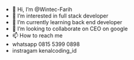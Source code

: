 - 👋 Hi, I’m @Wintec-Farih
- 👀 I’m interested in full stack developer
- 🌱 I’m currently learning back end developer
- 💞️ I’m looking to collaborate on CEO on google
- 📫 How to reach me 
- whatsapp 0815 5399 0898
- instragam kenalcoding_id

<!---
Wintec-Farih/Wintec-Farih is a ✨ special ✨ repository because its `README.md` (this file) appears on your GitHub profile.
You can click the Preview link to take a look at your changes.
--->
